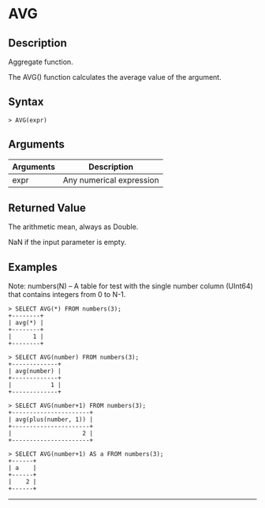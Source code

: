 # **AVG**

## **Description**

Aggregate function.

The AVG() function calculates the average value of the argument.


## **Syntax**

```
> AVG(expr)
```
## **Arguments**
|  Arguments   | Description  |
|  ----  | ----  |
| expr  | Any numerical expression |

## **Returned Value**
The arithmetic mean, always as Double.

NaN if the input parameter is empty.

## **Examples**

Note: numbers(N) – A table for test with the single number column (UInt64) that contains integers from 0 to N-1.

```
> SELECT AVG(*) FROM numbers(3);
+--------+
| avg(*) |
+--------+
|      1 |
+--------+

> SELECT AVG(number) FROM numbers(3);
+-------------+
| avg(number) |
+-------------+
|           1 |
+-------------+

> SELECT AVG(number+1) FROM numbers(3);
+----------------------+
| avg(plus(number, 1)) |
+----------------------+
|                    2 |
+----------------------+

> SELECT AVG(number+1) AS a FROM numbers(3);
+------+
| a    |
+------+
|    2 |
+------+
```
***
